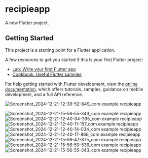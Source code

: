 # recipieapp

A new Flutter project.

## Getting Started

This project is a starting point for a Flutter application.

A few resources to get you started if this is your first Flutter project:

- [Lab: Write your first Flutter app](https://docs.flutter.dev/get-started/codelab)
- [Cookbook: Useful Flutter samples](https://docs.flutter.dev/cookbook)

For help getting started with Flutter development, view the
[online documentation](https://docs.flutter.dev/), which offers tutorials,
samples, guidance on mobile development, and a full API reference.

![Screenshot_2024-12-21-12-39-52-849_com example recipieapp](https://github.com/user-attachments/assets/c569f430-3005-4135-8ac2-a5756568ac14)

![Screenshot_2024-12-21-15-56-55-343_com example recipieapp](https://github.com/user-attachments/assets/647d8856-7626-45e9-9d8a-7f9bbb663197)
![Screenshot_2024-12-21-12-40-04-395_com example recipieapp](https://github.com/user-attachments/assets/008090b5-c6c2-43bc-af31-d8beb67bfa4f)
![Screenshot_2024-12-21-12-40-11-157_com example recipieapp](https://github.com/user-attachments/assets/e5c97349-7d6d-428c-ad38-c139fd320c50)
![Screenshot_2024-12-21-12-40-14-034_com example recipieapp](https://github.com/user-attachments/assets/e30ce984-3532-4cac-9483-4db1adeb2dd1)
![Screenshot_2024-12-21-12-40-17-866_com example recipieapp](https://github.com/user-attachments/assets/600d928f-039b-4607-ace8-76fd5d1822e1)
![Screenshot_2024-12-21-15-56-47-875_com example recipieapp](https://github.com/user-attachments/assets/f01bae16-104c-4a3a-8454-7801135439df)
![Screenshot_2024-12-21-15-56-50-536_com example recipieapp](https://github.com/user-attachments/assets/78b1d999-308a-4086-9f1a-d3c664ff50a0)
![Screenshot_2024-12-21-15-56-55-343_com example recipieapp](https://github.com/user-attachments/assets/7021f52d-be91-4c9f-b8f7-b4775162c1ef)
